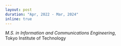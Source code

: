 ```yaml
---
layout: post
duration: "Apr, 2022 - Mar, 2024"
inline: true
---
```


*M.S. in Information and Communications Engineering*,
<br>Tokyo Institute of Technology
